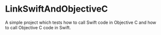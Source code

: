 # LinkSwiftAndObjectiveC

A simple project which tests how to call Swift code in Objective C and how to call Objective C code in Swift.
